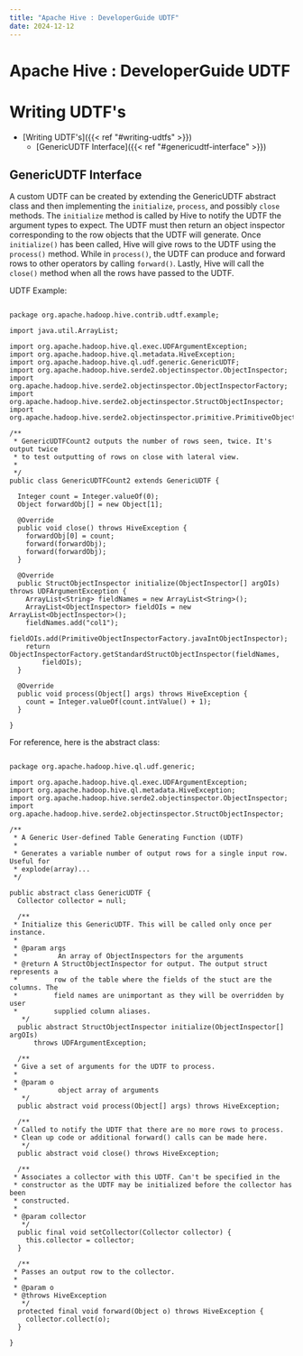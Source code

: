 ```yaml
---
title: "Apache Hive : DeveloperGuide UDTF"
date: 2024-12-12
---
```


# Apache Hive : DeveloperGuide UDTF

# Writing UDTF's

* [Writing UDTF's]({{< ref "#writing-udtfs" >}})
	+ [GenericUDTF Interface]({{< ref "#genericudtf-interface" >}})

## GenericUDTF Interface

A custom UDTF can be created by extending the GenericUDTF abstract class and then implementing the `initialize`, `process`, and possibly `close` methods. The `initialize` method is called by Hive to notify the UDTF the argument types to expect. The UDTF must then return an object inspector corresponding to the row objects that the UDTF will generate. Once `initialize()` has been called, Hive will give rows to the UDTF using the `process()` method. While in `process()`, the UDTF can produce and forward rows to other operators by calling `forward()`. Lastly, Hive will call the `close()` method when all the rows have passed to the UDTF.

UDTF Example:

```

package org.apache.hadoop.hive.contrib.udtf.example;

import java.util.ArrayList;

import org.apache.hadoop.hive.ql.exec.UDFArgumentException;
import org.apache.hadoop.hive.ql.metadata.HiveException;
import org.apache.hadoop.hive.ql.udf.generic.GenericUDTF;
import org.apache.hadoop.hive.serde2.objectinspector.ObjectInspector;
import org.apache.hadoop.hive.serde2.objectinspector.ObjectInspectorFactory;
import org.apache.hadoop.hive.serde2.objectinspector.StructObjectInspector;
import org.apache.hadoop.hive.serde2.objectinspector.primitive.PrimitiveObjectInspectorFactory;

/**
 * GenericUDTFCount2 outputs the number of rows seen, twice. It's output twice
 * to test outputting of rows on close with lateral view.
 *
 */
public class GenericUDTFCount2 extends GenericUDTF {

  Integer count = Integer.valueOf(0);
  Object forwardObj[] = new Object[1];

  @Override
  public void close() throws HiveException {
    forwardObj[0] = count;
    forward(forwardObj);
    forward(forwardObj);
  }

  @Override
  public StructObjectInspector initialize(ObjectInspector[] argOIs) throws UDFArgumentException {
    ArrayList<String> fieldNames = new ArrayList<String>();
    ArrayList<ObjectInspector> fieldOIs = new ArrayList<ObjectInspector>();
    fieldNames.add("col1");
    fieldOIs.add(PrimitiveObjectInspectorFactory.javaIntObjectInspector);
    return ObjectInspectorFactory.getStandardStructObjectInspector(fieldNames,
        fieldOIs);
  }

  @Override
  public void process(Object[] args) throws HiveException {
    count = Integer.valueOf(count.intValue() + 1);
  }

}

```

For reference, here is the abstract class:

```

package org.apache.hadoop.hive.ql.udf.generic;

import org.apache.hadoop.hive.ql.exec.UDFArgumentException;
import org.apache.hadoop.hive.ql.metadata.HiveException;
import org.apache.hadoop.hive.serde2.objectinspector.ObjectInspector;
import org.apache.hadoop.hive.serde2.objectinspector.StructObjectInspector;

/**
 * A Generic User-defined Table Generating Function (UDTF)
 * 
 * Generates a variable number of output rows for a single input row. Useful for
 * explode(array)...
 */

public abstract class GenericUDTF {
  Collector collector = null;

  /**
 * Initialize this GenericUDTF. This will be called only once per instance.
 * 
 * @param args
 *          An array of ObjectInspectors for the arguments
 * @return A StructObjectInspector for output. The output struct represents a
 *         row of the table where the fields of the stuct are the columns. The
 *         field names are unimportant as they will be overridden by user
 *         supplied column aliases.
   */
  public abstract StructObjectInspector initialize(ObjectInspector[] argOIs)
      throws UDFArgumentException;

  /**
 * Give a set of arguments for the UDTF to process.
 * 
 * @param o
 *          object array of arguments
   */
  public abstract void process(Object[] args) throws HiveException;

  /**
 * Called to notify the UDTF that there are no more rows to process.
 * Clean up code or additional forward() calls can be made here.
   */
  public abstract void close() throws HiveException;

  /**
 * Associates a collector with this UDTF. Can't be specified in the
 * constructor as the UDTF may be initialized before the collector has been
 * constructed.
 * 
 * @param collector
   */
  public final void setCollector(Collector collector) {
    this.collector = collector;
  }

  /**
 * Passes an output row to the collector.
 * 
 * @param o
 * @throws HiveException
   */
  protected final void forward(Object o) throws HiveException {
    collector.collect(o);
  }

}

```

 

 

